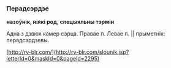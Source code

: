 ### Перадсэрдзе
**назоўнік, ніякі род, спецыяльны тэрмін**

Адна з дзвюх камер сэрца. Правае п. Левае п. || прыметнік: перадсэрдзевы.

<a rel="author">[http://rv-blr.com/](http://rv-blr.com/slounik.jsp?letterId=0&maskId=0&pageId=2295)</a>
